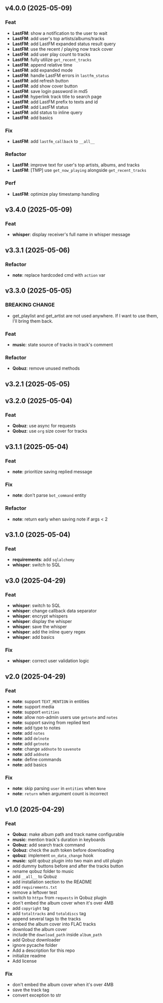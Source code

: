 ## v4.0.0 (2025-05-09)

### Feat

- **LastFM**: show a notification to the user to wait
- **LastFM**: add user's top artists/albums/tracks
- **LastFM**: add LastFM expanded status result query
- **LastFM**: use the recent / playing now track cover
- **LastFM**: add user play count to tracks
- **LastFM**: fully utilize `get_recent_tracks`
- **LastFM**: append relative time
- **LastFM**: add expanded mode
- **LastFM**: handle LastFM errors in `lastfm_status`
- **LastFM**: add refresh button
- **LastFM**: add show cover button
- **LastFM**: save login password in md5
- **LastFM**: hyperlink track title to search page
- **LastFM**: add LastFM prefix to texts and id
- **LastFM**: add LastFM status
- **LastFM**: add status to inline query
- **LastFM**: add basics

### Fix

- **LastFM**: add `lastfm_callback` to `__all__`

### Refactor

- **LastFM**: improve text for user's top artists, albums, and tracks
- **LastFM**: [TMP] use `get_now_playing` alongside `get_recent_tracks`

### Perf

- **LastFM**: optimize play timestamp handling

## v3.4.0 (2025-05-09)

### Feat

- **whisper**: display receiver's full name in whisper message

## v3.3.1 (2025-05-06)

### Refactor

- **note**: replace hardcoded cmd with `action` var

## v3.3.0 (2025-05-05)

### BREAKING CHANGE

- get_playlist and get_artist are not used anywhere. If I want to use them, I'll bring them back.

### Feat

- **music**: state source of tracks in track's comment

### Refactor

- **Qobuz**: remove unused methods

## v3.2.1 (2025-05-05)

## v3.2.0 (2025-05-04)

### Feat

- **Qobuz**: use async for requests
- **Qobuz**: use `org` size cover for tracks

## v3.1.1 (2025-05-04)

### Feat

- **note**: prioritize saving replied message

### Fix

- **note**: don't parse `bot_command` entity

### Refactor

- **note**: return early when saving note if args < 2

## v3.1.0 (2025-05-04)

### Feat

- **requirements**: add `sqlalchemy`
- **whisper**: switch to SQL

## v3.0 (2025-04-29)

### Feat

- **whisper**: switch to SQL
- **whisper**: change callback data separator
- **whisper**: encrypt whispers
- **whisper**: display the whisper
- **whisper**: save the whisper
- **whisper**: add the inline query regex
- **whisper**: add basics

### Fix

- **whisper**: correct user validation logic

## v2.0 (2025-04-29)

### Feat

- **note**: support `TEXT_MENTION` in entities
- **note**: support media
- **note**: support `entities`
- **note**: allow non-admin users use `getnote` and `notes`
- **note**: support saving from replied text
- **note**: add type to notes
- **note**: add `notes`
- **note**: add `delnote`
- **note**: add `getnote`
- **note**: change `addnote` to `savenote`
- **note**: add `addnote`
- **note**: define commands
- **note**: add basics

### Fix

- **note**: skip parsing `user` in `entities` when `None`
- **note**: `return` when argument count is incorrect

## v1.0 (2025-04-29)

### Feat

- **Qobuz**: make album path and track name configurable
- **music**: mention track's duration in keyboards
- **Qobuz**: add search track command
- **Qobuz**: check the auth token before downloading
- **qobuz**: implement `on_data_change` hook
- **music**: split qobuz plugin into two main and util plugin
- add dummy buttons before and after the tracks button
- rename qobuz folder to music
- add `__all__` to Qobuz
- add installation section to the README
- add `requirements.txt`
- remove a leftover test
- switch to `httpx` from `requests` in Qobuz plugin
- don't embed the album cover when it's over 4MB
- add `copyright` tag
- add `totaltracks` and `totaldiscs` tag
- append several tags to the tracks
- embed the album cover into FLAC tracks
- download the album cover
- include the `download_path` inside `album_path`
- add Qobuz downloader
- ignore pycache folder
- Add a description for this repo
- initialize readme
- Add license

### Fix

- don't embed the album cover when it's over 4MB
- save the track tag
- convert exception to str

